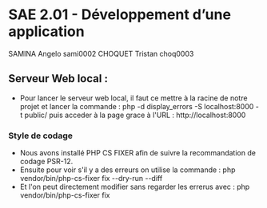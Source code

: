 # SAE 2.01 - Développement d’une application

SAMINA Angelo sami0002
CHOQUET Tristan choq0003

## Serveur Web local :
* Pour lancer le serveur web local, il faut ce mettre à la racine de notre projet et lancer la commande : php -d display_errors -S localhost:8000 -t public/
  puis acceder à la page grace à l'URL : http://localhost:8000

### Style de codage
* Nous avons installé PHP CS FIXER afin de suivre la recommandation de codage PSR-12.
* Ensuite pour voir s'il y a des erreurs on utilise la commande : 
        php vendor/bin/php-cs-fixer fix --dry-run --diff
* Et l'on peut directement modifier sans regarder les errerus avec : 
        php vendor/bin/php-cs-fixer fix